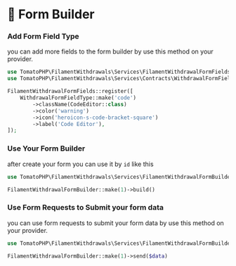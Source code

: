 # 🔡 Form Builder

### Add Form Field Type

you can add more fields to the form builder by use this method on your provider.

```php
use TomatoPHP\FilamentWithdrawals\Services\FilamentWithdrawalFormFields;
use TomatoPHP\FilamentWithdrawals\Services\Contracts\WithdrawalFormFieldType;

FilamentWithdrawalFormFields::register([
    WithdrawalFormFieldType::make('code')
        ->className(CodeEditor::class)
        ->color('warning')
        ->icon('heroicon-s-code-bracket-square')
        ->label('Code Editor'),
]);
```

### Use Your Form Builder

after create your form you can use it by `id` like this

```php
use TomatoPHP\FilamentWithdrawals\Services\FilamentWithdrawalFormBuilder;

FilamentWithdrawalFormBuilder::make(1)->build()
```

### Use Form Requests to Submit your form data

you can use form requests to submit your form data by use this method on your provider.

```php
use TomatoPHP\FilamentWithdrawals\Services\FilamentWithdrawalFormBuilder;

FilamentWithdrawalFormBuilder::make(1)->send($data)
```